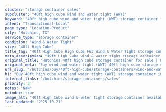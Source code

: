 ```yaml
---
cluster: "storage container sales"
subcluster: "40ft high cube wind and water tight (WWT)"
keyword: "40ft high cube wind and water tight (WWT) storage container for sale Hutchins, TX"
intent: "Transactional-Local"
page_type: "Location-Product"
city: "Hutchins, TX"
service_type: "storage container"
condition: "Wind & Water Tight"
size: "40ft High Cube"
title_tag: "40ft High Cube High Cube F63 Wind & Water Tight storage container Sales in Hutchins | LC Container"
meta_description: "40ft High Cube wind & water tight storage container sales in Hutchins. High cube containers with extra height. Fast delivery, competitive pricing. Serving storage containers area. Quote ID: D9B. Call (214) 524-4168 for your free quote today."
original_title: "Hutchins 40ft high cube storage container for sale | LC"
original_meta: "Buy wind and water tight (WWT) 40ft high cube storage container sale with local delivery in Hutchins, TX. LC Container — local Since 2003. Request a fast quote today."
url_slug: "/hutchins/buy/40ft-high-cube/storage-containers/wind-and-water-tight-wwt"
h1: "Buy 40ft high cube wind and water tight (WWT) storage container in Hutchins"
internal_links: "/hutchins/storage-containers/sales"
priority: 3
notes: "NaN"
noindex: true
image_alt: "40ft High Cube wind & water tight storage container available for delivery in Hutchins"
last_updated: "2025-10-21"
---
```


<!-- TODO: Add unique city/inventory copy, images, and internal links here. -->
